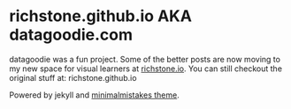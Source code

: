 # richstone.github.io AKA datagoodie.com

datagoodie was a fun project. Some of the better posts are now moving to my new space for visual learners at [richstone.io](https://richstone.io). You can still checkout the original stuff at: richstone.github.io

Powered by jekyll and [minimalmistakes theme](https://github.com/mmistakes/minimal-mistakes/).
